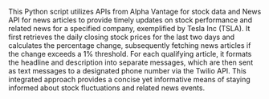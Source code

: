 This Python script utilizes APIs from Alpha Vantage for stock data and News API for news articles to provide timely updates on stock performance and related news for a specified company, exemplified by Tesla Inc (TSLA). It first retrieves the daily closing stock prices for the last two days and calculates the percentage change, subsequently fetching news articles if the change exceeds a 1% threshold. For each qualifying article, it formats the headline and description into separate messages, which are then sent as text messages to a designated phone number via the Twilio API. This integrated approach provides a concise yet informative means of staying informed about stock fluctuations and related news events.
